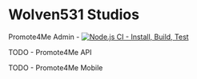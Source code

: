 # Wolven531 Studios

Promote4Me Admin - [![Node.js CI - Install, Build, Test](https://github.com/Wolven531-Studios/promote4me-admin/actions/workflows/node.js.yml/badge.svg)](https://github.com/Wolven531-Studios/promote4me-admin/actions/workflows/node.js.yml)

TODO - Promote4Me API

TODO - Promote4Me Mobile
